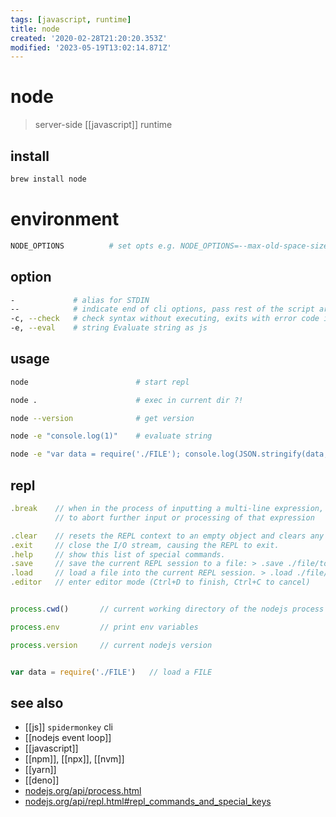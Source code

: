 ```yaml
---
tags: [javascript, runtime]
title: node
created: '2020-02-28T21:20:20.353Z'
modified: '2023-05-19T13:02:14.871Z'
---
```


# node

> server-side [[javascript]] runtime

## install

```sh
brew install node
```

# environment

```sh
NODE_OPTIONS          # set opts e.g. NODE_OPTIONS=--max-old-space-size=32768
```

## option

```sh
-             # alias for STDIN
--            # indicate end of cli options, pass rest of the script args
-c, --check   # check syntax without executing, exits with error code if script is invalid
-e, --eval    # string Evaluate string as js
```

## usage

```sh
node                        # start repl

node .                      # exec in current dir ?!

node --version              # get version

node -e "console.log(1)"    # evaluate string

node -e "var data = require('./FILE'); console.log(JSON.stringify(data, null, 2));" # pretty print json from js-obj
```

## repl

```js
.break    // when in the process of inputting a multi-line expression, enter the .break command (or press Ctrl+C) 
          // to abort further input or processing of that expression

.clear    // resets the REPL context to an empty object and clears any multi-line expression being input.
.exit     // close the I/O stream, causing the REPL to exit.
.help     // show this list of special commands.
.save     // save the current REPL session to a file: > .save ./file/to/save.js
.load     // load a file into the current REPL session. > .load ./file/to/load.js
.editor   // enter editor mode (Ctrl+D to finish, Ctrl+C to cancel)


process.cwd()       // current working directory of the nodejs process

process.env         // print env variables

process.version     // current nodejs version


var data = require('./FILE')   // load a FILE
```

## see also

- [[js]] `spidermonkey` cli
- [[nodejs event loop]]
- [[javascript]]
- [[npm]], [[npx]], [[nvm]]
- [[yarn]]
- [[deno]]
- [nodejs.org/api/process.html](https://nodejs.org/api/process.html)
- [nodejs.org/api/repl.html#repl_commands_and_special_keys](https://nodejs.org/api/repl.html#repl_commands_and_special_keys)
